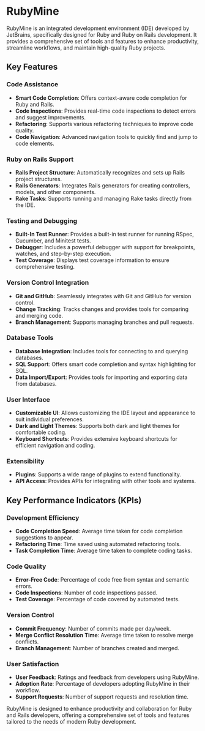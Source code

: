 # RubyMine

RubyMine is an integrated development environment (IDE) developed by JetBrains, specifically designed for Ruby and Ruby on Rails development. It provides a comprehensive set of tools and features to enhance productivity, streamline workflows, and maintain high-quality Ruby projects.

## Key Features

### Code Assistance
- **Smart Code Completion**: Offers context-aware code completion for Ruby and Rails.
- **Code Inspections**: Provides real-time code inspections to detect errors and suggest improvements.
- **Refactoring**: Supports various refactoring techniques to improve code quality.
- **Code Navigation**: Advanced navigation tools to quickly find and jump to code elements.

### Ruby on Rails Support
- **Rails Project Structure**: Automatically recognizes and sets up Rails project structures.
- **Rails Generators**: Integrates Rails generators for creating controllers, models, and other components.
- **Rake Tasks**: Supports running and managing Rake tasks directly from the IDE.

### Testing and Debugging
- **Built-In Test Runner**: Provides a built-in test runner for running RSpec, Cucumber, and Minitest tests.
- **Debugger**: Includes a powerful debugger with support for breakpoints, watches, and step-by-step execution.
- **Test Coverage**: Displays test coverage information to ensure comprehensive testing.

### Version Control Integration
- **Git and GitHub**: Seamlessly integrates with Git and GitHub for version control.
- **Change Tracking**: Tracks changes and provides tools for comparing and merging code.
- **Branch Management**: Supports managing branches and pull requests.

### Database Tools
- **Database Integration**: Includes tools for connecting to and querying databases.
- **SQL Support**: Offers smart code completion and syntax highlighting for SQL.
- **Data Import/Export**: Provides tools for importing and exporting data from databases.

### User Interface
- **Customizable UI**: Allows customizing the IDE layout and appearance to suit individual preferences.
- **Dark and Light Themes**: Supports both dark and light themes for comfortable coding.
- **Keyboard Shortcuts**: Provides extensive keyboard shortcuts for efficient navigation and coding.

### Extensibility
- **Plugins**: Supports a wide range of plugins to extend functionality.
- **API Access**: Provides APIs for integrating with other tools and systems.

## Key Performance Indicators (KPIs)

### Development Efficiency
- **Code Completion Speed**: Average time taken for code completion suggestions to appear.
- **Refactoring Time**: Time saved using automated refactoring tools.
- **Task Completion Time**: Average time taken to complete coding tasks.

### Code Quality
- **Error-Free Code**: Percentage of code free from syntax and semantic errors.
- **Code Inspections**: Number of code inspections passed.
- **Test Coverage**: Percentage of code covered by automated tests.

### Version Control
- **Commit Frequency**: Number of commits made per day/week.
- **Merge Conflict Resolution Time**: Average time taken to resolve merge conflicts.
- **Branch Management**: Number of branches created and merged.

### User Satisfaction
- **User Feedback**: Ratings and feedback from developers using RubyMine.
- **Adoption Rate**: Percentage of developers adopting RubyMine in their workflow.
- **Support Requests**: Number of support requests and resolution time.

RubyMine is designed to enhance productivity and collaboration for Ruby and Rails developers, offering a comprehensive set of tools and features tailored to the needs of modern Ruby development.